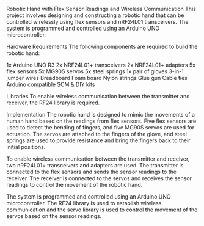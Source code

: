 Robotic Hand with Flex Sensor Readings and Wireless Communication
This project involves designing and constructing a robotic hand that can be controlled wirelessly using flex sensors and nRF24L01 transceivers. 
The system is programmed and controlled using an Arduino UNO microcontroller.


Hardware Requirements
The following components are required to build the robotic hand:

1x Arduino UNO R3
2x NRF24L01+ transceivers
2x NRF24L01+ adapters
5x flex sensors
5x MG90S servos
5x steel springs
1x pair of gloves
3-in-1 jumper wires
Breadboard
Foam board
Nylon strings
Glue gun
Cable ties
Arduino compatible SCM & DIY kits


Libraries
To enable wireless communication between the transmitter and receiver, the RF24 library is required.


Implementation
The robotic hand is designed to mimic the movements of a human hand based on the readings from flex sensors. Five flex sensors are used to detect the 
bending of fingers, and five MG90S servos are used for actuation. The servos are attached to the fingers of the glove, and steel springs are used to provide 
resistance and bring the fingers back to their initial positions.

To enable wireless communication between the transmitter and receiver, two nRF24L01+ transceivers and adapters are used. The transmitter is connected 
to the flex sensors and sends the sensor readings to the receiver. The receiver is connected to the servos and receives the sensor readings to control the 
movement of the robotic hand.

The system is programmed and controlled using an Arduino UNO microcontroller. The RF24 library is used to establish wireless communication and the servo library 
is used to control the movement of the servos based on the sensor readings.

